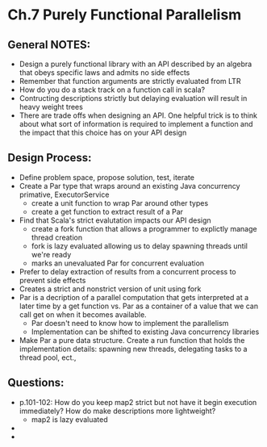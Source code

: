 # Ch.7 Purely Functional Parallelism

## General NOTES:
- Design a purely functional library with an API described by an algebra that
  obeys specific laws and admits no side effects
- Remember that function arguments are strictly evaluated from LTR
- How do you do a stack track on a function call in scala?
- Contructing descriptions strictly but delaying evaluation will result in
  heavy weight trees
- There are trade offs when designing an API. One helpful trick is to think
  about what sort of information is required to implement a function and the
  impact that this choice has on your API design

## Design Process:
- Define problem space, propose solution, test, iterate
- Create a Par type that wraps around an existing Java concurrency primative,
  ExecutorService
  * create a unit function to wrap Par around other types
  * create a get function to extract result of a Par
- Find that Scala's strict evalutation impacts our API design
  * create a fork function that allows a programmer to explictly manage thread creation
  * fork is lazy evaluated allowing us to delay spawning threads until we're ready
  * marks an unevaluated Par for concurrent evaluation
- Prefer to delay extraction of results from a concurrent process to prevent
  side effects
- Creates a strict and nonstrict version of unit using fork
- Par is a decription of a parallel computation that gets interpreted at a later
  time by a get function vs. Par as a container of a value that we can call get
  on when it becomes available.
  * Par doesn't need to know how to implement the parallelism
  * Implementation can be shifted to existing Java concurrency libraries
- Make Par a pure data structure. Create a run function that holds the
  implementation details: spawning new threads, delegating tasks to a thread
  pool, ect.,

## Questions:
- p.101-102: How do you keep map2 strict but not have it begin execution
  immediately? How do make descriptions more lightweight?
  * map2 is lazy evaluated
-
-
